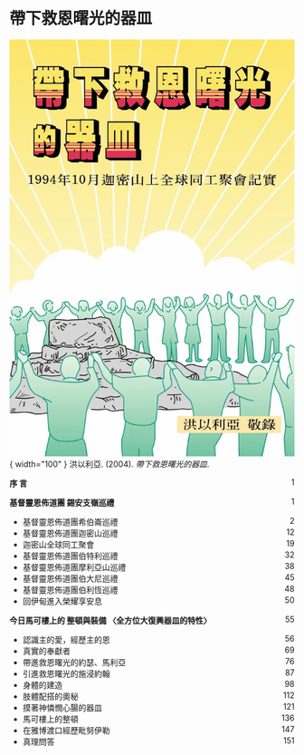 # 帶下救恩曙光的器皿
![](../images/cover/帶下救恩曙光的器皿.webp){ width="100" }
洪以利亞. (2004). *帶下救恩曙光的器皿*.

**序 言** <span style="float: right;">1</span>

**基督靈恩佈道團  錫安支嶺巡禮** <span style="float: right;">1</span>

* 基督靈恩佈道團希伯崙巡禮 <span style="float: right;">2</span>
* 基督靈恩佈道團迦密山巡禮 <span style="float: right;">12</span>
* 迦密山全球同工聚會 <span style="float: right;">19</span>
* 基督靈恩佈道團伯特利巡禮 <span style="float: right;">32</span>
* 基督靈恩佈道團摩利亞山巡禮 <span style="float: right;">38</span>
* 基督靈恩佈道團伯大尼巡禮 <span style="float: right;">45</span>
* 基督靈恩佈道團伯利恆巡禮 <span style="float: right;">48</span>
* 回伊甸進入榮耀享安息 <span style="float: right;">50</span>

**今日馬可樓上的 整頓與裝備
〈全方位大復興器皿的特性〉** <span style="float: right;">55</span>

* 認識主的愛，經歷主的恩 <span style="float: right;">56</span>
* 真實的奉獻者 <span style="float: right;">69</span>
* 帶進救恩曙光的約瑟、馬利亞 <span style="float: right;">76</span>
* 引進救恩曙光的施浸約翰 <span style="float: right;">87</span>
* 身體的建造 <span style="float: right;">98</span>
* 肢體配搭的奧秘 <span style="float: right;">112</span>
* 摸著神憐憫心腸的器皿 <span style="float: right;">121</span>
* 馬可樓上的整頓 <span style="float: right;">136</span>
* 在雅博渡口經歷毗努伊勒 <span style="float: right;">147</span>
* 真理問答 <span style="float: right;">151 </span>
